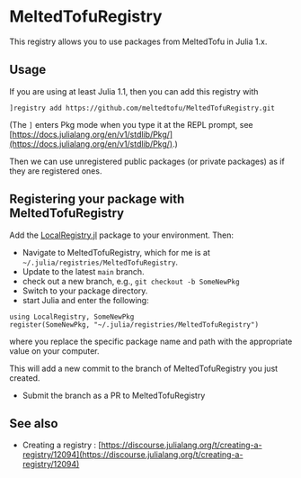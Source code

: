 # MeltedTofuRegistry

This registry allows you to use packages from MeltedTofu in Julia 1.x.

## Usage
If you are using at least Julia 1.1, then you can add this registry with

`]registry add https://github.com/meltedtofu/MeltedTofuRegistry.git`

(The `]` enters Pkg mode when you type it at the REPL prompt, see [https://docs.julialang.org/en/v1/stdlib/Pkg/](https://docs.julialang.org/en/v1/stdlib/Pkg/).)

Then we can use unregistered public packages (or private packages) as if they are registered ones.

## Registering your package with MeltedTofuRegistry

Add the [LocalRegistry.jl](https://github.com/GunnarFarneback/LocalRegistry.jl) package to your environment. Then:

* Navigate to MeltedTofuRegistry, which for me is at `~/.julia/registries/MeltedTofuRegistry`.
* Update to the latest `main` branch.
* check out a new branch, e.g., `git checkout -b SomeNewPkg`
* Switch to your package directory.
* start Julia and enter the following:
```
using LocalRegistry, SomeNewPkg
register(SomeNewPkg, "~/.julia/registries/MeltedTofuRegistry")
```
where you replace the specific package name and path with the appropriate value on your computer.

This will add a new commit to the branch of MeltedTofuRegistry you just created.

* Submit the branch as a PR to MeltedTofuRegistry

## See also
* Creating a registry : [https://discourse.julialang.org/t/creating-a-registry/12094](https://discourse.julialang.org/t/creating-a-registry/12094)
